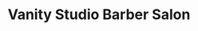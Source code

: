 ---
title: "Vanity Studio Barber Salon"
url: /taylorsville/vanity-studio-barber-salon/
shop: hairdresser
---